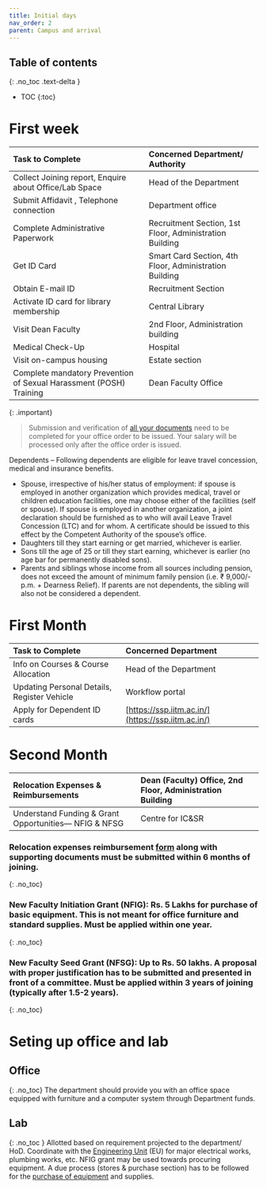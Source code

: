 ```yaml
---
title: Initial days
nav_order: 2
parent: Campus and arrival
---
```

## Table of contents
{: .no_toc .text-delta } 
* TOC
{:toc}

# First week

| Task to Complete | Concerned Department/ Authority |
| :---- | :---- |
| Collect Joining report, Enquire about Office/Lab Space  | Head of the Department |
| Submit Affidavit , Telephone connection | Department office |
| Complete Administrative Paperwork | Recruitment Section, 1st Floor, Administration Building |
| Get ID Card | Smart Card Section, 4th Floor, Administration Building |
| Obtain E-mail ID | Recruitment Section |
| Activate ID card for library membership | Central Library |
| Visit Dean Faculty | 2nd Floor, Administration building |
| Medical Check-Up | Hospital  |
| Visit on-campus housing | Estate section |
| Complete mandatory Prevention of Sexual Harassment (POSH) Training | Dean Faculty Office |

{: .important}
> Submission and verification of [all your documents](#bookmark=id.2fwqjqifdl6h) need to be completed for your office order to be issued. Your salary will be processed only after the office order is issued. 

Dependents – Following dependents are eligible for leave travel concession, medical and insurance benefits.

* Spouse, irrespective of his/her status of employment: if spouse is employed in another organization which provides medical, travel or children education facilities, one may choose either of the facilities (self or spouse). If spouse is employed in another organization, a joint declaration should be furnished as to who will avail Leave Travel Concession (LTC) and for whom. A certificate should be issued to this effect by the Competent Authority of the spouse’s office.  
* Daughters till they start earning or get married, whichever is earlier.   
* Sons till the age of 25 or till they start earning, whichever is earlier (no age bar for permanently disabled sons).   
* Parents and siblings whose income from all sources including pension, does not exceed the amount of minimum family pension (i.e. ₹ 9,000/- p.m. \+ Dearness Relief). If parents are not dependents, the sibling will also not be considered a dependent. 

# First Month

| Task to Complete | Concerned Department |
| :---- | :---- |
| Info on Courses & Course Allocation | Head of the Department |
| Updating Personal Details, Register Vehicle | Workflow portal |
| Apply for Dependent ID cards | [https://ssp.iitm.ac.in/](https://ssp.iitm.ac.in/)  |

# Second Month

| Relocation Expenses & Reimbursements                  | Dean (Faculty) Office, 2nd Floor, Administration Building |
|:------------------------------------------------------|:----------------------------------------------------------|
| Understand Funding & Grant Opportunities— NFIG & NFSG | Centre for IC&SR                                          |

### Relocation expenses reimbursement [form](https://admin.iitm.ac.in/wp-content/uploads/2025/03/09\_Relocation-Claim-Form.pdf) along with supporting documents must be submitted within 6 months of joining.   
{: .no_toc}
### New Faculty Initiation Grant (NFIG): Rs. 5 Lakhs for purchase of basic equipment. This is not meant for office furniture and standard supplies. Must be applied within one year.   
{: .no_toc}
### New Faculty Seed Grant (NFSG): Up to Rs. 50 lakhs. A proposal with proper justification has to be submitted and presented in front of a committee. Must be applied within 3 years of joining (typically after 1.5-2 years). 
{: .no_toc}

# Seting up office and lab

## Office
{: .no_toc}
The department should provide you with an office space equipped with furniture and a computer system through Department funds. 

## Lab
{: .no_toc }
Allotted based on requirement projected to the department/ HoD. Coordinate with the [Engineering Unit](#bookmark=id.769dru7rqlbw) (EU) for major electrical works, plumbing works, etc. NFIG grant may be used towards procuring equipment. 
A due process (stores & purchase section) has to be followed for the [purchase of equipment](#bookmark=id.wcm4chjl6yjw) and supplies.
